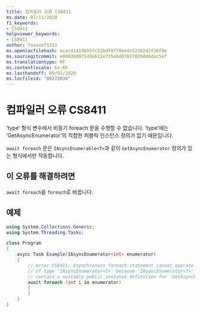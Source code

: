 ```yaml
---
title: 컴파일러 오류 CS8411
ms.date: 07/11/2020
f1_keywords:
- CS8411
helpviewer_keywords:
- CS8411
author: Youssef1313
ms.openlocfilehash: ecac41419b55fc52bdf8770eedc52362d2f36f8e
ms.sourcegitcommit: e0803b8975d3eb12e735a5d07637020dd6dac5ef
ms.translationtype: HT
ms.contentlocale: ko-KR
ms.lasthandoff: 09/01/2020
ms.locfileid: "89272034"
---
```

# <a name="compiler-error-cs8411"></a>컴파일러 오류 CS8411

‘type’ 형식 변수에서 비동기 foreach 문을 수행할 수 없습니다. ‘type’에는 ‘GetAsyncEnumerator’의 적합한 퍼블릭 인스턴스 정의가 없기 때문입니다.

`await foreach` 문은 `IAsyncEnumerable<T>`과 같이 `GetAsyncEnumerator` 정의가 있는 형식에서만 작동합니다.

## <a name="to-correct-this-error"></a>이 오류를 해결하려면

`await foreach`을 `foreach`로 바꿉니다.

## <a name="example"></a>예제

```csharp
using System.Collections.Generic;
using System.Threading.Tasks;

class Program
{
    async Task Example(IAsyncEnumerator<int> enumerator)
    {
        // error CS8411: Asynchronous foreach statement cannot operate on variables
        // of type 'IAsyncEnumerator<T>' because 'IAsyncEnumerator<T>' does not
        // contain a suitable public instance definition for 'GetAsyncEnumerator'
        await foreach (int i in enumerator)
        {
        }
    }
}
